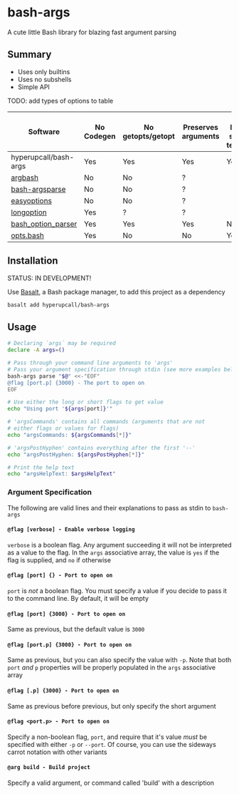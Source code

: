 # bash-args

A cute little Bash library for blazing fast argument parsing

## Summary

- Uses only builtins
- Uses no subshells
- Simple API

TODO: add types of options to table

| Software | No Codegen | No getopts/getopt | Preserves arguments | At least some testing
| - | - | - | - | - |
| hyperupcall/bash-args | Yes | Yes | Yes | Yes
| [argbash]       | No | No | ?
| [bash-argsparse] | No | No | ?
| [easyoptions] | No | No | ?
| [longoption] | Yes | ? | ?
| [bash_option_parser] | Yes | Yes | Yes | No
| [opts.bash] | Yes | No | No | Yes

[argbash]: https://github.com/matejak/argbash
[bash-argsparse]: https://github.com/Anvil/bash-argsparse
[easyoptions]: https://github.com/renatosilva/easyoptions
[longoption]: https://github.com/team-lab/longoption
[bash_option_parser]: https://github.com/MihirLuthra/bash_option_parser
[opts.bash]: https://github.com/reconquest/opts.bash

## Installation

STATUS: IN DEVELOPMENT!

Use [Basalt](https://github.com/hyperupcall/basalt), a Bash package manager, to add this project as a dependency


```sh
basalt add hyperupcall/bash-args
```

## Usage

```bash
# Declaring `args` may be required
declare -A args=()

# Pass through your command line arguments to 'args'
# Pass your argument specification through stdin (see more examples below)
bash-args parse "$@" <<-"EOF"
@flag [port.p] {3000} - The port to open on
EOF

# Use either the long or short flags to get value
echo "Using port '${args[port]}'"

# 'argsCommands' contains all commands (arguments that are not
# either flags or values for flags)
echo "argsCommands: ${argsCommands[*]}"

# 'argsPostHyphen' contains everything after the first '--'
echo "argsPostHyphen: ${argsPostHyphen[*]}"

# Print the help text
echo "argsHelpText: $argsHelpText"
```

### Argument Specification

The following are valid lines and their explanations to pass as stdin to `bash-args`

#### `@flag [verbose] - Enable verbose logging`

`verbose` is a boolean flag. Any argument succeeding it will not be interpreted as a value to the flag. In the `args` associative array, the value is `yes` if the flag is supplied, and `no` if otherwise

#### `@flag [port] {} - Port to open on`

`port` is _not_ a boolean flag. You must specify a value if you decide to pass it to the command line. By default, it will be empty

#### `@flag [port] {3000} - Port to open on`

Same as previous, but the default value is `3000`

#### `@flag [port.p] {3000} - Port to open on`

Same as previous, but you can also specify the value with `-p`. Note that both `port` _and_ `p` properties will be properly populated in the `args` associative array

#### `@flag [.p] {3000} - Port to open on`

Same as previous before previous, but only specify the short argument

#### `@flag <port.p> - Port to open on`

Specify a non-boolean flag, `port`, and require that it's value _must_ be specified with either `-p` or `--port`. Of course, you can use the sideways carrot notation with other variants

#### `@arg build - Build project`

Specify a valid argument, or command called 'build' with a description
